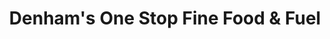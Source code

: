 ---
title: "Denham's One Stop Fine Food & Fuel"
url: /sycamore/denhams-one-stop-fine-food-and-fuel/
shop: convenience
---